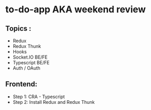 # to-do-app AKA weekend review 
## Topics :
  - Redux 
  - Redux Thunk
  - Hooks
  - Socket.IO BE/FE
  - Typescript BE/FE
  - Auth / OAuth
## Frontend:
  - Step 1: CRA - Typescript 
  - Step 2: Install Redux and Redux Thunk
